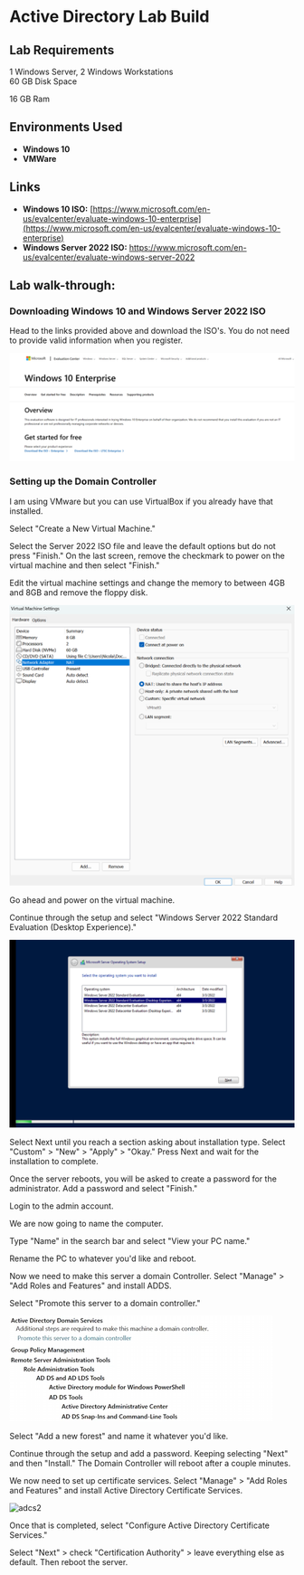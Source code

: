 <h1>Active Directory Lab Build</h1>

<h2>Lab Requirements</h2>
1 Windows Server, 2 Windows Workstations
<br />
60 GB Disk Space

16 GB Ram

<h2>Environments Used </h2>

- <b>Windows 10</b>
- <b>VMWare</b>

<h2>Links</h2>

- <b>Windows 10 ISO:</b> [https://www.microsoft.com/en-us/evalcenter/evaluate-windows-10-enterprise](https://www.microsoft.com/en-us/evalcenter/evaluate-windows-10-enterprise)
- <b>Windows Server 2022 ISO:</b> https://www.microsoft.com/en-us/evalcenter/evaluate-windows-server-2022





<h2>Lab walk-through:</h2>

<p align="center">
<h3> Downloading Windows 10 and Windows Server 2022 ISO </h3> 
  Head to the links provided above and download the ISO's. You do not need to provide valid information when you register. 




![ISO](/AD-Lab-Build/Images/iso.png)

<h3>Setting up the Domain Controller</h3>

I am using VMware but you can use VirtualBox if you already have that installed.

Select "Create a New Virtual Machine."

Select the Server 2022 ISO file and leave the default options but do not press "Finish." On the last screen, remove the checkmark to power on the virtual machine and then select "Finish."

Edit the virtual machine settings and change the memory to between 4GB and 8GB and remove the floppy disk.

![Server](/AD-Lab-Build/Images/server.png)

Go ahead and power on the virtual machine.

Continue through the setup and select "Windows Server 2022 Standard Evaluation (Desktop Experience)."

![desk](/AD-Lab-Build/Images/serverdesk.png)


Select Next until you reach a section asking about installation type. Select "Custom" > "New" > "Apply" > "Okay." Press Next and wait for the installation to complete.

Once the server reboots, you will be asked to create a password for the administrator. Add a password and select "Finish."

Login to the admin account.

We are now going to name the computer.

Type "Name" in the search bar and select "View your PC name."

Rename the PC to whatever you'd like and reboot.

Now we need to make this server a domain Controller. Select "Manage" > "Add Roles and Features" and install ADDS.

Select "Promote this server to a domain controller."

![dc](/AD-Lab-Build/Images/dc.png)

Select "Add a new forest" and name it whatever you'd like.

Continue through the setup and add a password. Keeping selecting "Next" and then "Install." The Domain Controller will reboot after a couple minutes.

We now need to set up certificate services. Select "Manage" > "Add Roles and Features" and install Active Directory Certificate Services.

![adcs2](https://github.com/user-attachments/assets/db3a2155-b202-438c-a42e-4f3e9208ce90)


Once that is completed, select "Configure Active Directory Certificate Services."

Select "Next" > check "Certification Authority" > leave everything else as default. Then reboot the server.
